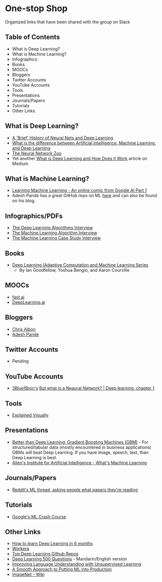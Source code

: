 # One-stop Shop
Organized links that have been shared with the group on Slack

## Table of Contents
- What is Deep Learning? 
- What is Machine Learning? 
- Infographics
- Books
- MOOCs
- Bloggers
- Twitter Accounts
- YouTube Accounts
- Tools
- Presentations
- Journals/Papers
- Tutorials
- Other Links

## What is Deep Learning? 
- [A 'Brief' History of Neural Nets and Deep Learning](http://www.andreykurenkov.com/writing/ai/a-brief-history-of-neural-nets-and-deep-learning/)
- [What is the difference between Artificial Intelligence, Machine Learning, and Deep Learning](https://medium.com/@juniormiranda_23768/what-is-the-difference-between-artificial-intelligence-machine-learning-and-deep-learning-71ec27ea5a2a)
- [The Neural Network Zoo](https://www.asimovinstitute.org/neural-network-zoo/)
- Yet another [What is Deep Learning and How Does it Work](https://towardsdatascience.com/what-is-deep-learning-and-how-does-it-work-f7d02aa9d477) article on Medium

## What is Machine Learning?
- [Learning Machine Learning - An online comic from Google AI Part 1](https://cloud.google.com/products/ai/ml-comic-1/?utm_campaign=NLP%20News&utm_medium=email&utm_source=Revue%20newsletter)
- Adesh Pande has a great GitHub repo on ML [here](https://github.com/adeshpande3/Machine-Learning-Links-And-Lessons-Learned) and can also be found on his blog. 

## Infographics/PDFs
- [The Deep Learning Algorithms Interview](https://github.com/ludawg44/fuzzy-minds/blob/master/DL%20Algorithms%20Interview%20-%20Workera.pdf)
- [The Machine Learning Algorithm Interview](https://github.com/ludawg44/fuzzy-minds/blob/master/ML%20Algorithms%20Interview%20-%20Workera.pdf)
- [The Machine Learning Case Study Interview](https://github.com/ludawg44/fuzzy-minds/blob/master/ML%20Case%20Study%20Interview%20-%20Workera.pdf)

## Books
- [Deep Learning (Adaptive Computation and Machine Learning Series](https://www.amazon.com/Deep-Learning-Adaptive-Computation-Machine/dp/0262035618/ref=sr_1_1?ie=UTF8&qid=1472485235&sr=8-1&keywords=deep+learning+book)
  - By Ian Goodfellow, Yoshua Bengio, and Aaron Courville
  
## MOOCs
- [fast.ai](https://www.fast.ai)
- [DeepLearning.ai](https://www.deeplearning.ai/deep-learning-specialization/)

## Bloggers
- [Chris Albon](https://chrisalbon.com/)
- [Adesh Pande](https://adeshpande3.github.io/adeshpande3.github.io/)

## Twitter Accounts
- Pending

## YouTube Accounts
- [3Blue1Bron's](https://www.youtube.com/channel/UCYO_jab_esuFRV4b17AJtAw) [But what is a Neaural Network? | Deep learning, chapter 1](https://www.youtube.com/watch?v=aircAruvnKk)

## Tools
- [Explained Visually](http://setosa.io/ev/)

## Presentations
- [Better than Deep Learning: Gradient Boosting Machines (GBM)](https://www.youtube.com/watch?v=9GCEVv94udY) - For structured/tabular data (mostly encountered in business applications) GBMs will beat Deep Learning. If you have image, speech, text, than Deep Learning is best. 
- [Allen's Institute for Artificial Intelligence - What's Machine Learning](https://github.com/ludawg44/fuzzy-minds/blob/master/What%20is%20machine%20learning_.pdf)

## Journals/Papers
- [Reddit's ML thread, asking people what papers they're reading](https://www.reddit.com/r/MachineLearning/comments/dr6nca/d_machine_learning_wayr_what_are_you_reading_week/?%24deep_link=true&correlation_id=e83f9a66-d4f4-4115-826d-39b08adededa&ref=email_digest&ref_campaign=email_digest&ref_source=email&utm_content=post_title&utm_medium=digest&utm_name=top_posts&utm_source=email&utm_term=day&%243p=e_as&%24original_url=https%3A%2F%2Fwww.reddit.com%2Fr%2FMachineLearning%2Fcomments%2Fdr6nca%2Fd_machine_learning_wayr_what_are_you_reading_week%2F%3F%24deep_link%3Dtrue%26correlation_id%3De83f9a66-d4f4-4115-826d-39b08adededa%26ref%3Demail_digest%26ref_campaign%3Demail_digest%26ref_source%3Demail%26utm_content%3Dpost_title%26utm_medium%3Ddigest%26utm_name%3Dtop_posts%26utm_source%3Demail%26utm_term%3Dday&_branch_match_id=615267511017367956)

## Tutorials
- [Google's ML Crash Course](https://developers.google.com/machine-learning/crash-course)

## Other Links
- [How to learn Deep Learning in 6 months](https://towardsdatascience.com/how-to-learn-deep-learning-in-6-months-e45e40ef7d48)
- [Workera](https://workera.ai/candidates/)
- [Top Deep Learning Github Repos](https://github.com/mbadry1/Top-Deep-Learning)
- [Deep Learning 500 Questions](https://github.com/scutan90/DeepLearning-500-questions) - Mandarin/English version
- [Improving Language Understanding with Unsupervised Learning](https://openai.com/blog/language-unsupervised/)
- [A Smooth Approach to Putting ML into Production](https://maxhalford.github.io/blog/a-smooth-approach-to-putting-machine-learning-into-production/)
- [ImageNet - Wiki](https://en.wikipedia.org/wiki/ImageNet)

